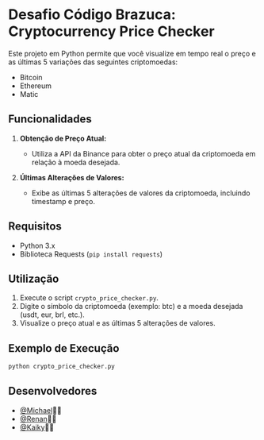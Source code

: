 # Desafio Código Brazuca: Cryptocurrency Price Checker

Este projeto em Python permite que você visualize em tempo real o preço e as últimas 5 variações das seguintes criptomoedas:

- Bitcoin
- Ethereum
- Matic

## Funcionalidades

1. **Obtenção de Preço Atual:**
   - Utiliza a API da Binance para obter o preço atual da criptomoeda em relação à moeda desejada.

2. **Últimas Alterações de Valores:**
   - Exibe as últimas 5 alterações de valores da criptomoeda, incluindo timestamp e preço.

## Requisitos

- Python 3.x
- Biblioteca Requests (`pip install requests`)

## Utilização

1. Execute o script `crypto_price_checker.py`.
2. Digite o símbolo da criptomoeda (exemplo: btc) e a moeda desejada (usdt, eur, brl, etc.).
3. Visualize o preço atual e as últimas 5 alterações de valores.

## Exemplo de Execução

```bash
python crypto_price_checker.py
```

## Desenvolvedores

- [@Michael](https://github.com/Maicon-MK)👨‍💻 
- [@Renan](https://github.com/Rlf07)👨‍💻       
- [@Kaiky](https://github.com/kaikyfersoa)👨‍💻 
